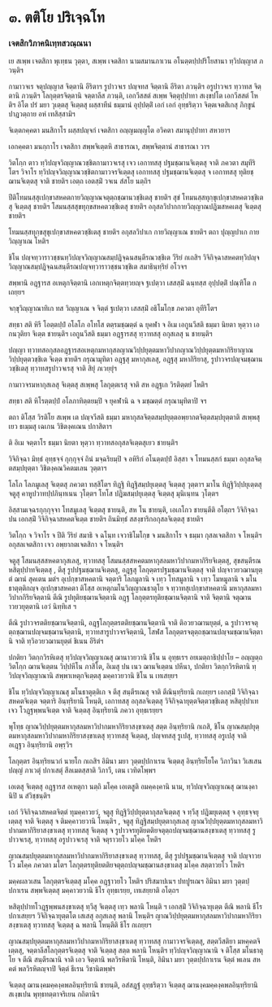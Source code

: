 <h1>๓. ตติโย ปริเจฺฉโท</h1>
<h3>เจตสิกวิภาคนิเทฺทสวณฺณนา</h3>
<p>    เย สเพฺพ เจตสิกา  พุเทฺธน  วุตฺตา,  สเพฺพ เจตสิกา  นามสมานภาเวน  อโนตฺตปฺปปริโยสานา ทฺวิปญฺญาส ภวนฺติฯ</p>


<p>  กามาวจเร จตุปญฺญาส จิตฺตานิ อีริตาฯ  รูปาวจเร ปญฺจทส จิตฺตานิ อีริตา ภวนฺติฯ  อรูปาวจเร ทฺวาทส จิตฺตานิ ภวนฺติฯ  โลกุตฺตรจิตฺตานิ จตฺตาลีส ภวนฺติ, เอกวีสสตํ สเพฺพ จิตฺตุปฺปาทา  สเงฺขปโต เอกวีสสตํ โหติฯ  อิโต ปรํ  มยา วุเตฺตสุ จิเตฺตสุ  ผสฺสาทีนํ ธมฺมานํ อุปฺปตฺติํ เอกํ เอกํ อุทฺธริตฺวา จิตฺตเจตสิเกสุ ภิกฺขูนํ ปาฎวตฺถาย อหํ  เทสิสฺสามิฯ</p>


<p>  จิเตฺตกคฺคตา  มนสิกาโร  ผสฺสปญฺจกํ  เจตสิกา  อญฺญมญฺญโต อวิคตา  สมานุปฺปาทา  สหวยาฯ</p>


<p>  เอกคฺคตา มนกฺกาโร  เจตสิกา  สพฺพจิเตฺตหิ สาธารณา, สพฺพจิตฺตานํ สาธารณา วาฯ</p>


<p>  วิตโกฺก ตาว ทฺวิปญฺจวิญฺญาณวชฺชิตกามาวจเรสุ เจว เอกาทสสุ ปฐมชฺฌานจิเตฺตสุ จาติ   ภควตา สมุทีริโตฯ วิจาโร ทฺวิปญฺจวิญฺญาณวชฺชิตกามาวจรจิเตฺตสุ เอกาทสสุ ปฐมชฺฌานจิเตฺตสุ จ เอกาทสสุ ทุติยชฺฌานจิเตฺตสุ จาติ  ชายติฯ เอตฺถ เอตสฺมิํ วจเน สํสโย นตฺถิฯ</p>


<p>  ปีติโทมนสฺสุเปกฺขาสหคตกายวิญฺญาณจตุตฺถชฺฌานวชฺชิเตสุ  ชายติฯ สุขํ โทมนสฺสทุกฺขุเปกฺขาสหคตวชฺชิเตสุ จิเตฺตสุ ชายติฯ  โสมนสฺสสุขทุกฺขสหคตวชฺชิเตสุ  ชายติฯ  อกุสลวิปากกายวิญฺญาณปฎิฆสหคเตสุ  จิเตฺตสุ ชายติฯ</p>


<p>  โทมนสฺสทุกฺขสุขุเปกฺขาสหคตวชฺชิเตสุ   ชายติฯ  อกุสลวิปาเก กายวิญฺญาเณ ชายติฯ  ตถา  ปุญฺญปาเก กายวิญฺญาเณ โหติฯ</p>


<p>  ชิโน ปญฺจทฺวาราวชฺชนทฺวิปญฺจวิญฺญาณสมฺปฎิจฺฉนสนฺตีรณวชฺชิเต  วีริยํ  กเถสิฯ  วิจิกิจฺฉาสหคตทฺวิปญฺจวิญฺญาณสมฺปฎิจฺฉนสนฺตีรณปญฺจทฺวาราวชฺชนวชฺชิเต  สมาธินฺทฺริยํ อโวจฯ</p>


<p>  สพฺพานิ อฎฺฐารส อเหตุกจิตฺตานิ เอกเหตุกจิตฺตทฺวยญฺจ ฐเปตฺวา เสสสฺมิํ  ฉนฺทสฺส อุปฺปตฺติํ  ปณฺฑิโต กเถยฺยฯ</p>


<p>    จกฺขุวิญฺญาณาทิเก ทส วิญฺญาเณ จ  จิตฺตํ ฐเปตฺวา เสสสฺมิํ  อธิโมโกฺข ภควตา อุทีริโตฯ</p>


<p> สทฺธา สติ หิรี โอตฺตปฺปํ อโลโภ อโทโส ตตฺรมชฺฌตฺตํ ฉ ยุคฬา จ  อิเม เอกูนวีสติ ธมฺมา นิยตา หุตฺวา เอกนวุติยา จิเตฺต ชายนฺติฯ เอกูนวีสติ ธมฺมา  อฎฺฐารสสุ  ทฺวาทสสุ อกุสเลสุ  น ชายนฺติฯ</p>


<p>  ปญฺญา ทฺวาทสอกุสลอฎฺฐารสอเหตุกมหากุสลญาณวิปฺปยุตฺตมหาวิปากญาณวิปฺปยุตฺตมหากิริยาญาณวิปฺปยุตฺตวชฺชิเต  จิเตฺต ชายติฯ  กรุณามุทิตา อฎฺฐสุ มหากุสเลสุ, อฎฺฐสุ มหากิริยาสุ, รูปาวจรปญฺจมชฺฌานวชฺชิเตสุ ทฺวาทสรูปาวจเรสุ จาติ  สิยุํ ภเวยฺยุํฯ</p>


<p>  กามาวจรมหากุสเลสุ จิเตฺตสุ สเพฺพสุ โลกุตฺตเรสุ จาติ สห อฎฺฐเก  วิรติตฺตยํ โหติฯ</p>


<p> สทฺธา  สติ หิโรตฺตปฺปํ อโลภาทิตฺตยมฺปิ จ ยุคฬานิ ฉ จ มชฺฌตฺตํ กรุณามุทิตาปิ จฯ</p>


<p> ตถา ติโสฺส วิรติโย สเพฺพ เต ปญฺจวีสติ ธมฺมา มหากุสลจิตฺตสมฺปยุตฺตอพฺยากตจิตฺตสมฺปยุตฺตาติ  สเพฺพสุเยว ธเมฺมสุ เฉเกน วิชิตงฺคเณน ปกาสิตาฯ</p>


<p>   ติ อิเม จตฺตาโร ธมฺมา นิยตา หุตฺวา  ทฺวาทสอกุสลจิเตฺตสุเยว  ชายนฺติฯ</p>


<p>  วิจิกิจฺฉา มิทฺธํ อุทฺธจฺจํ กุกฺกุจฺจํ ถินํ มจฺฉริยมฺปิ จ อหิริกํ อโนตฺตปฺปํ อิสฺสา จ โทมนสฺสกํ  ธมฺมา  อกุสลจิตฺตสมฺปยุตฺตา  วิชิตงฺคณวิคตมเลน วุตฺตาฯ</p>


<p> โลโภ  โลภมูเลสุ จิเตฺตสุ ภควตา  ทสฺสิโตฯ ทิฎฺฐิ  ทิฎฺฐิสมฺปยุเตฺตสุ จิเตฺตสุ วุตฺตาฯ มาโน ทิฎฺฐิวิปฺปยุเตฺตสุ จตูสุ คาหูปวาทปฺปภินฺทเนน วุโตฺตฯ โทโส  ปฎิฆสมฺปยุเตฺตสุ จิเตฺตสุ มุนิเนฺทน วุโตฺตฯ</p>


<p> อิสฺสามเจฺฉรกุกฺกุจฺจา  โทสมูเลสุ จิเตฺตสุ ชายนฺติ,  สห โน ชายนฺติ, เอเกโกว ชายนฺตีติ อโตฺถฯ  วิจิกิจฺฉา ปน เอกสฺมิํ วิจิกิจฺฉาสหคตจิเตฺต ชายติฯ ถินมิทฺธํ  สสงฺขาริกอกุสลจิเตฺตสุ ชายติฯ</p>


<p>  วิตโกฺก จ วิจาโร จ ปีติ วีริยํ สมาธิ จ ฉโนฺท เจวาธิโมโกฺข จ มนสิกาโร จ  ธมฺมา  กุสลเจตสิกา จ โหนฺติฯ  อกุสลเจตสิกา เจว  อพฺยากตเจตสิกา จ โหนฺติฯ</p>


<p>  จตูสุ โสมนสฺสสหคตากุสเลสุ, ทฺวาทสสุ โสมนสฺสสหคตมหากุสลมหาวิปากมหากิริยจิเตฺตสุ, สุขสนฺตีรณหสิตุปฺปาทจิเตฺตสุ  , ตีสุ รูปปฐมชฺฌานจิเตฺตสุ, อฎฺฐสุ โลกุตฺตรปฐมชฺฌานจิเตฺตสุ จาติ  ปญฺจาวยวฌานยุตฺตํ ฌานํ สุคเตน มตํฯ อุเปกฺขาสหคตานิ จตฺตาริ โลภมูลานิ จ เทฺว โทสมูลานิ จ เทฺว โมหมูลานิ จ มโนธาตุตฺติกญฺจ อุเปกฺขาสหคตา ติโสฺส อเหตุกมโนวิญฺญาณธาตุโย จ ทฺวาทสุเปกฺขาสหคตานิ มหากุสลมหาวิปากกิริยจิตฺตานิ ตีณิ รูปทุติยชฺฌานจิตฺตานิ อฎฺฐ โลกุตฺตรทุติยชฺฌานจิตฺตานิ จาติ  จิตฺตานิ  จตุฌานาวยวยุตฺตานิ  เอวํ นิทฺทิเส ฯ</p>


<p>  ตีณิ รูปาวจรตติยชฺฌานจิตฺตานิ, อฎฺฐโลกุตฺตรตติยชฺฌานจิตฺตานิ จาติ  ติอวยวฌานยุตฺตํ, ฉ รูปาวจรจตุตฺถชฺฌานปญฺจมชฺฌานจิตฺตานิ, ทฺวาทสารูปาวจรจิตฺตานิ, โสฬส โลกุตฺตรจตุตฺถชฺฌานปญฺจมชฺฌานจิตฺตานิ จาติ  ทฺวิอวยวฌานยุตฺตํ  ชิเนน อีริตํฯ</p>


<p>  ปกติยา  วิตกฺกวิรหิเตสุ ทฺวิปญฺจวิญฺญาเณสุ  ฌานาวยวานิ ชิโน น อุทฺธเรฯ อยเมตฺถาธิปฺปาโย – อญฺญตฺถ วิตโกฺก ฌานจิเตฺตน วิปฺปหีโน ภาสิโต, อิเมสุ ปน เนว ฌานจิเตฺตน ปหีนา, ปกติยา วิตกฺกวิรหิตานิ ทฺวิปญฺจวิญฺญาณานิ สพฺพาเหตุกจิเตฺตสุ  มคฺคาวยวานิ ชิโน  น เทเสยฺยฯ</p>


<p>  ชิโน ทฺวิปญฺจวิญฺญาเณสุ มโนธาตุตฺติเก จ ตีสุ สนฺตีรเณสุ จาติ  ตีณินฺทฺริยานิ   กเถยฺยฯ  เอกสฺมิํ วิจิกิจฺฉาสหคตจิเตฺต จตฺตาริ อินฺทฺริยานิ โหนฺติ, เอกาทสสุ อกุสลจิเตฺตสุ วิจิกิจฺฉายุตฺตจิตฺตวชฺชิเตสุ หสิตุปฺปาเท เจว โวฎฺฐพฺพนจิเตฺต จาติ  จิเตฺตสุ  อินฺทฺริยานิ  ภควา  อุทฺธเรยฺยฯ</p>


<p>  พุโทฺธ ญาณวิปฺปยุตฺตมหากุสลมหาวิปากมหากิริยาสงฺขาเตสุ  สตฺต อินฺทฺริยานิ  กเถสิ,  ชิโน ญาณสมฺปยุตฺตมหากุสลมหาวิปากมหากิริยาสงฺขาเตสุ  ทฺวาทสสุ จิเตฺตสุ, ปญฺจทสสุ รูเปสุ, ทฺวาทสสุ อรูเปสุ จาติ  อเฎฺฐว อินฺทฺริยานิ อพฺรฺวิฯ</p>


<p>  โลกุตฺตร อินฺทฺริยนวกํ นายโก  กเถสิฯ  อิมินา มยา วุตฺตปฺปกาเรน จิเตฺตสุ อินฺทฺริยโยโค วิภาวินา วิเสเสน ปญฺญํ ภาเวตุํ ปกาเสตุํ สีลเมตสฺสาติ วิภาวี, เตน เวทิตโพฺพฯ</p>


<p>  เอเตสุ จิเตฺตสุ อฎฺฐารส อเหตุกา นตฺถิ มโคฺค เอเตสูติ อมคฺคงฺคานิ นาม,  ทฺวิปญฺจวิญฺญาเณสุ ฌานงฺคานิปิ น สํวิชฺชนฺติฯ</p>


<p>  เอกํ วิจิกิจฺฉาสหคตจิตฺตํ  ทุมคฺคาวยวํ, จตูสุ ทิฎฺฐิวิปฺปยุตฺตากุสลจิเตฺตสุ จ ทฺวีสุ ปฎิฆยุเตฺตสุ จ อุทฺธจฺจยุเตฺตสุ จาติ  จิเตฺตสุ จ  ติมคฺคาวยวานิ โหนฺติฯ   ,  จตูสุ ทิฎฺฐิสมฺปยุตฺตากุสเลสุ ญาณวิปฺปยุตฺตมหากุสลมหาวิปากมหากิริยาสงฺขาเตสุ ทฺวาทสสุ จิเตฺตสุ จ รูปาวจรทุติยตติยจตุตฺถปญฺจมชฺฌานสงฺขาเตสุ ทฺวาทสสุ รูปาวจเรสุ, ทฺวาทสสุ อรูปาวจเรสุ จาติ  จตุราวยโว มโคฺค โหติฯ</p>


<p>  ญาณสมฺปยุตฺตมหากุสลมหาวิปากมหากิริยาสงฺขาเตสุ ทฺวาทสสุ, ตีสุ รูปปฐมชฺฌานจิเตฺตสุ จาติ  ปญฺจาวยโว มโคฺค ภควตา มโตฯ  โลกุตฺตรทุติยตติยจตุตฺถปญฺจมชฺฌานสงฺขาเตสุ  มโคฺค  สตฺตาวยโว โหติฯ</p>


<p>  มคฺคผลวเสน  โลกุตฺตรจิเตฺตสุ มโคฺค  อฎฺฐาวยโว โหติฯ  ปริสมาปเนฯ  ปทปูรเณฯ  อิมินา มยา วุตฺตปฺปกาเรน สพฺพจิเตฺตสุ  มคฺคาวยวานิ ธีโร อุทฺธเรยฺย, เทเสยฺยาติ อโตฺถฯ</p>


<p>  หสิตุปฺปาทโวฎฺฐพฺพนสงฺขาเตสุ ทฺวีสุ จิเตฺตสุ เทฺว พลานิ โหนฺติ ฯ  เอกสฺมิํ วิจิกิจฺฉายุเตฺต ตีณิ พลานิ ธีโร  ปกาเสยฺยฯ วิจิกิจฺฉายุตฺตโต เสเสสุ  อกุสเลสุ  พลานิ โหนฺติฯ  ญาณวิปฺปยุตฺตมหากุสลมหาวิปากมหากิริยาสงฺขาเตสุ ทฺวาทสสุ จิเตฺตสุ ฉ พลานิ โหนฺตีติ ธีโร  กเถยฺยฯ</p>


<p>    ญาณสมฺปยุตฺตมหากุสลมหาวิปากมหากิริยาสงฺขาเตสุ ทฺวาทสสุ กามาวจรจิเตฺตสุ, สตฺตวีสติยา มหคฺคตจิเตฺตสุ, จตฺตาลีสโลกุตฺตรจิเตฺตสุ จาติ  จิเตฺตสุ สตฺต พลานิ โหนฺติฯ  ทฺวิปญฺจวิญฺญาณานิ จ ติโสฺส มโนธาตุโย จ ตีณิ สนฺตีรณานิ จาติ  เอว จิตฺตานิ  พลวิรหิตานิ โหนฺติ,  อิมินา มยา วุตฺตปฺปกาเรน จิตฺตํ  พเลน สหคตํ  พลวิรหิตญฺจาปิ จิตฺตํ  ธีเรน วิชานิตพฺพํฯ</p>


<p>  จิเตฺตสุ  ฌานงฺคมคฺคงฺคพลอินฺทฺริยานิ ชายนฺติ,  อสํสฎฺฐํ อุทฺธริตฺวา  จิเตฺตสุ  ฌานงฺคมคฺคงฺคพลอินฺทฺริยานิ  สเงฺขเปน  พุทฺธทตฺตาจริเยน  กถิตานิฯ</p>

</p>

</p>

</p>





